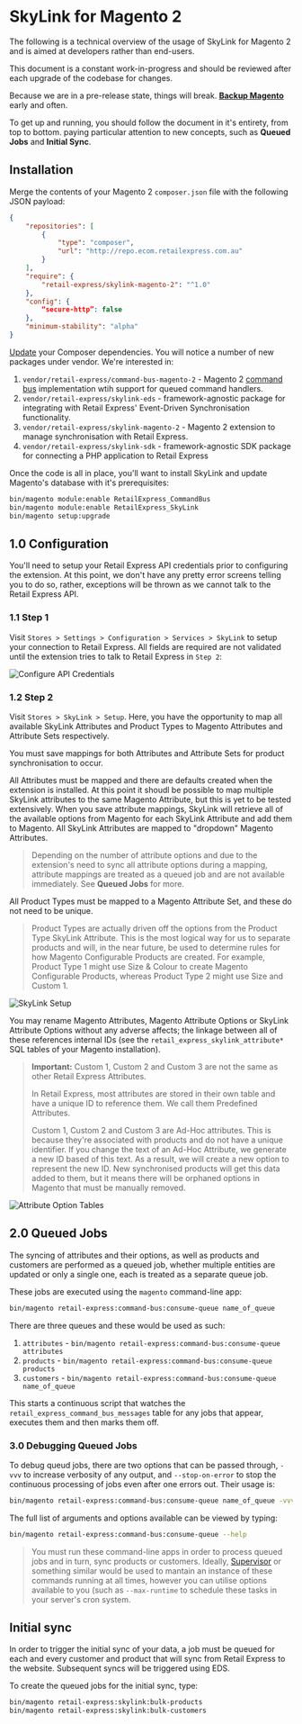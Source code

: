 # SkyLink for Magento 2

The following is a technical overview of the usage of SkyLink for Magento 2 and is aimed at developers rather than end-users.

This document is a constant work-in-progress and should be reviewed after each upgrade of the codebase for changes.

Because we are in a pre-release state, things will break. **[Backup Magento](http://devdocs.magento.com/guides/v2.0/install-gde/install/cli/install-cli-backup.html)** early and often.

To get up and running, you should follow the document in it's entirety, from top to bottom. paying particular attention to new concepts, such as **Queued Jobs** and **Initial Sync**.

## Installation

Merge the contents of your Magento 2 `composer.json` file with the following JSON payload:

```json
{
    "repositories": [
        {
            "type": "composer",
            "url": "http://repo.ecom.retailexpress.com.au"
        }
    ],
    "require": {
        "retail-express/skylink-magento-2": "^1.0"
    },
    "config": {
        “secure-http”: false
    },
    "minimum-stability": "alpha"
}
```

[Update](https://getcomposer.org/doc/03-cli.md#update) your Composer dependencies. You will notice a number of new packages under vendor. We're interested in:

1. `vendor/retail-express/command-bus-magento-2` - Magento 2 [command bus](https://tactician.thephpleague.com) implementation wtih support for queued command handlers.
2. `vendor/retail-express/skylink-eds` - framework-agnostic package for integrating with Retail Express' Event-Driven Synchronisation functionality.
3. `vendor/retail-express/skylink-magento-2` - Magento 2 extension to manage synchronisation with Retail Express.
4. `vendor/retail-express/skylink-sdk` - framework-agnostic SDK package for connecting a PHP application to Retail Express

Once the code is all in place, you'll want to install SkyLink and update Magento's database with it's prerequisites:

```bash
bin/magento module:enable RetailExpress_CommandBus
bin/magento module:enable RetailExpress_SkyLink
bin/magento setup:upgrade
```

## 1.0 Configuration

You'll need to setup your Retail Express API credentials prior to configuring the extension. At this point, we don't have any pretty error screens telling you to do so, rather, exceptions will be thrown as we cannot talk to the Retail Express API.

### 1.1 Step 1

Visit `Stores > Settings > Configuration > Services > SkyLink` to setup your connection to Retail Express. All fields are required are not validated until the extension tries to talk to Retail Express in `Step 2`:

![Configure API Credentials](resources/configure-api-credentials.png)

### 1.2 Step 2

Visit `Stores > SkyLink > Setup`. Here, you have the opportunity to map all available SkyLink Attributes and Product Types to Magento Attributes and Attribute Sets respectively.

You must save mappings for both Attributes and Attribute Sets for product synchronisation to occur.

All Attributes must be mapped and there are defaults created when the extension is installed. At this point it shoudl be possible to map multiple SkyLink attributes to the same Magento Attribute, but this is yet to be tested extensively. When you save attribute mappings, SkyLink will retrieve all of the available options from Magento for each SkyLink Attribute and add them to Magento. All SkyLink Attributes are mapped to "dropdown" Magento Attributes.

> Depending on the number of attribute options and due to the extension's need to sync all attribute options during a mapping, attribute mappings are treated as a queued job and are not available immediately. See **Queued Jobs** for more.

All Product Types must be mapped to a Magento Attribute Set, and these do not need to be unique.

> Product Types are actually driven off the options from the Product Type SkyLink Attribute. This is the most logical way for us to separate products and will, in the near future, be used to determine rules for how Magento Configurable Products are created. For example, Product Type 1 might use Size & Colour to create Magento Configurable Products, whereas Product Type 2 might use Size and Custom 1.

![SkyLink Setup](resources/skylink-setup.png)

You may rename Magento Attributes, Magento Attribute Options or SkyLink Attribute Options without any adverse affects; the linkage between all of these references internal IDs (see the `retail_express_skylink_attribute*` SQL tables of your Magento installation).

> **Important:** Custom 1, Custom 2 and Custom 3 are not the same as other Retail Express Attributes.
>
> In Retail Express, most attributes are stored in their own table and have a unique ID to reference them. We call them Predefined Attributes.
>
> Custom 1, Custom 2 and Custom 3 are Ad-Hoc attributes. This is because they're associated with products and do not have a unique identifier. If you change the text of an Ad-Hoc Attribute, we generate a new ID based of this text. As a result, we will create a new option to represent the new ID. New synchronised products will get this data added to them, but it means there will be orphaned options in Magento that must be manually removed.

![Attribute Option Tables](resources/attribute-option-mapping-tables.png)

## 2.0 Queued Jobs

The syncing of attributes and their options, as well as products and customers are performed as a queued job, whether multiple entities are updated or only a single one, each is treated as a separate queue job.

These jobs are executed using the `magento` command-line app:

```bash
bin/magento retail-express:command-bus:consume-queue name_of_queue
```

There are three queues and these would be used as such:

1. `attributes` - `bin/magento retail-express:command-bus:consume-queue attributes`
2. `products` - `bin/magento retail-express:command-bus:consume-queue products`
3. `customers` - `bin/magento retail-express:command-bus:consume-queue name_of_queue`

This starts a continuous script that watches the `retail_express_command_bus_messages` table for any jobs that appear, executes them and then marks them off.

### 3.0 Debugging Queued Jobs

To debug queud jobs, there are two options that can be passed through, `-vvv` to increase verbosity of any output, and `--stop-on-error` to stop the continuous processing of jobs even after one errors out. Their usage is:

```bash
bin/magento retail-express:command-bus:consume-queue name_of_queue -vvv --stop-on-error
```

The full list of arguments and options available can be viewed by typing:

```bash
bin/magento retail-express:command-bus:consume-queue --help
```

> You must run these command-line apps in order to process queued jobs and in turn, sync products or customers. Ideally, [Supervisor](http://supervisord.org) or something similar would be used to mantain an instance of these commands running at all times, however you can utilise options available to you (such as `--max-runtime` to schedule these tasks in your server's cron system.

## Initial sync

In order to trigger the initial sync of your data, a job must be queued for each and every customer and product that will sync from Retail Express to the website. Subsequent syncs will be triggered using EDS.

To create the queued jobs for the initial sync, type:

```bash
bin/magento retail-express:skylink:bulk-products
bin/magento retail-express:skylink:bulk-customers
```
